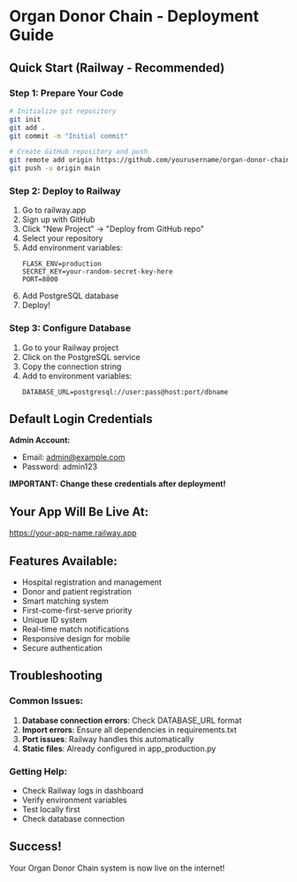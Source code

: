 # Organ Donor Chain - Deployment Guide

## Quick Start (Railway - Recommended)

### Step 1: Prepare Your Code
```bash
# Initialize git repository
git init
git add .
git commit -m "Initial commit"

# Create GitHub repository and push
git remote add origin https://github.com/yourusername/organ-donor-chain.git
git push -u origin main
```

### Step 2: Deploy to Railway
1. Go to railway.app
2. Sign up with GitHub
3. Click "New Project" -> "Deploy from GitHub repo"
4. Select your repository
5. Add environment variables:
   ```
   FLASK_ENV=production
   SECRET_KEY=your-random-secret-key-here
   PORT=8000
   ```
6. Add PostgreSQL database
7. Deploy!

### Step 3: Configure Database
1. Go to your Railway project
2. Click on the PostgreSQL service
3. Copy the connection string
4. Add to environment variables:
   ```
   DATABASE_URL=postgresql://user:pass@host:port/dbname
   ```

## Default Login Credentials

**Admin Account:**
- Email: admin@example.com
- Password: admin123

**IMPORTANT: Change these credentials after deployment!**

## Your App Will Be Live At:
https://your-app-name.railway.app

## Features Available:
- Hospital registration and management
- Donor and patient registration
- Smart matching system
- First-come-first-serve priority
- Unique ID system
- Real-time match notifications
- Responsive design for mobile
- Secure authentication

## Troubleshooting

### Common Issues:
1. **Database connection errors**: Check DATABASE_URL format
2. **Import errors**: Ensure all dependencies in requirements.txt
3. **Port issues**: Railway handles this automatically
4. **Static files**: Already configured in app_production.py

### Getting Help:
- Check Railway logs in dashboard
- Verify environment variables
- Test locally first
- Check database connection

## Success!
Your Organ Donor Chain system is now live on the internet!